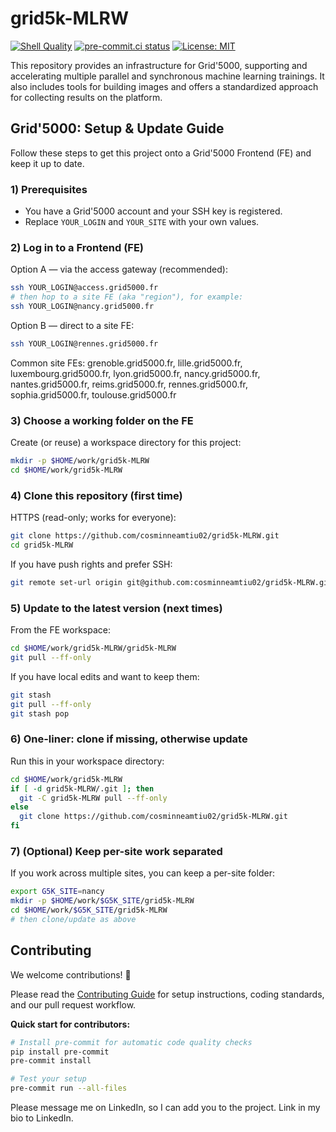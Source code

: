 # grid5k-MLRW

[![Shell Quality](https://github.com/cosminneamtiu02/grid5k-MLRW/actions/workflows/shell-quality.yml/badge.svg)](https://github.com/cosminneamtiu02/grid5k-MLRW/actions/workflows/shell-quality.yml)
[![pre-commit.ci status](https://img.shields.io/endpoint?url=https://badge.pre-commit.ci/https://github.com/cosminneamtiu02/grid5k-MLRW/main)](https://pre-commit.ci/)
[![License: MIT](https://img.shields.io/badge/License-MIT-yellow.svg)](https://opensource.org/licenses/MIT)

This repository provides an infrastructure for Grid'5000, supporting and accelerating multiple parallel and
synchronous machine learning trainings. It also includes tools for building images and offers a standardized
approach for collecting results on the platform.

## Grid'5000: Setup & Update Guide

Follow these steps to get this project onto a Grid'5000 Frontend (FE) and keep it up to date.

### 1) Prerequisites

- You have a Grid'5000 account and your SSH key is registered.
- Replace `YOUR_LOGIN` and `YOUR_SITE` with your own values.

### 2) Log in to a Frontend (FE)

Option A — via the access gateway (recommended):

```bash
ssh YOUR_LOGIN@access.grid5000.fr
# then hop to a site FE (aka "region"), for example:
ssh YOUR_LOGIN@nancy.grid5000.fr
```

Option B — direct to a site FE:

```bash
ssh YOUR_LOGIN@rennes.grid5000.fr
```

Common site FEs:
grenoble.grid5000.fr, lille.grid5000.fr, luxembourg.grid5000.fr, lyon.grid5000.fr,
nancy.grid5000.fr, nantes.grid5000.fr, reims.grid5000.fr, rennes.grid5000.fr,
sophia.grid5000.fr, toulouse.grid5000.fr

### 3) Choose a working folder on the FE

Create (or reuse) a workspace directory for this project:

```bash
mkdir -p $HOME/work/grid5k-MLRW
cd $HOME/work/grid5k-MLRW
```

### 4) Clone this repository (first time)

HTTPS (read-only; works for everyone):

```bash
git clone https://github.com/cosminneamtiu02/grid5k-MLRW.git
cd grid5k-MLRW
```

If you have push rights and prefer SSH:

```bash
git remote set-url origin git@github.com:cosminneamtiu02/grid5k-MLRW.git
```

### 5) Update to the latest version (next times)

From the FE workspace:

```bash
cd $HOME/work/grid5k-MLRW/grid5k-MLRW
git pull --ff-only
```

If you have local edits and want to keep them:

```bash
git stash
git pull --ff-only
git stash pop
```

### 6) One-liner: clone if missing, otherwise update

Run this in your workspace directory:

```bash
cd $HOME/work/grid5k-MLRW
if [ -d grid5k-MLRW/.git ]; then
  git -C grid5k-MLRW pull --ff-only
else
  git clone https://github.com/cosminneamtiu02/grid5k-MLRW.git
fi
```

### 7) (Optional) Keep per-site work separated

If you work across multiple sites, you can keep a per-site folder:

```bash
export G5K_SITE=nancy
mkdir -p $HOME/work/$G5K_SITE/grid5k-MLRW
cd $HOME/work/$G5K_SITE/grid5k-MLRW
# then clone/update as above
```

## Contributing

We welcome contributions! 🎉

Please read the [Contributing Guide](./CONTRIBUTING.md) for setup instructions, coding standards, and our pull request workflow.

**Quick start for contributors:**

```bash
# Install pre-commit for automatic code quality checks
pip install pre-commit
pre-commit install

# Test your setup
pre-commit run --all-files
```

Please message me on LinkedIn, so I can add you to the project. Link in my bio to LinkedIn.
